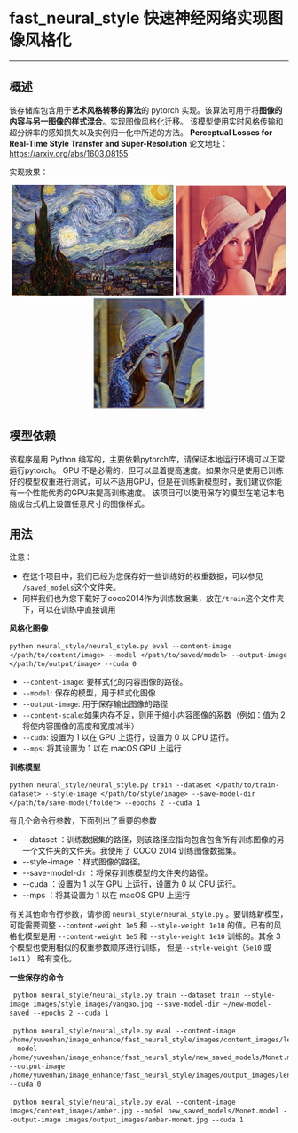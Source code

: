 # fast_neural_style 快速神经网络实现图像风格化
---
## 概述
该存储库包含用于**艺术风格转移的算法**的 pytorch 实现。该算法可用于将**图像的内容与另一图像的样式混合**。实现图像风格化迁移。
该模型使用实时风格传输和超分辨率的感知损失以及实例归一化中所述的方法。
**Perceptual Losses for Real-Time Style Transfer and Super-Resolution**  论文地址：https://arxiv.org/abs/1603.08155

实现效果：
<p align="center">
    <img src="images/style_images/van Gogh.jpg" height="200px">
    <img src="images/content_images/lenna.png" height="200px">
    <img src="images/output_images/lenna.jpg" height="200px">
</p>

## 模型依赖
该程序是用 Python 编写的，主要依赖pytorch库，请保证本地运行环境可以正常运行pytorch。
GPU 不是必需的，但可以显着提高速度。如果你只是使用已训练好的模型权重进行测试，可以不适用GPU，但是在训练新模型时，我们建议你能有一个性能优秀的GPU来提高训练速度。
该项目可以使用保存的模型在笔记本电脑或台式机上设置任意尺寸的图像样式。

## 用法
注意：
* 在这个项目中，我们已经为您保存好一些训练好的权重数据，可以参见 ```/saved_models```这个文件夹。
* 同样我们也为您下载好了coco2014作为训练数据集，放在```/train```这个文件夹下，可以在训练中直接调用

**风格化图像**
```shell
python neural_style/neural_style.py eval --content-image </path/to/content/image> --model </path/to/saved/model> --output-image </path/to/output/image> --cuda 0
```
- `--content-image`: 要样式化的内容图像的路径。
- `--model`: 保存的模型，用于样式化图像
- `--output-image`: 用于保存输出图像的路径
- `--content-scale`:如果内存不足，则用于缩小内容图像的系数（例如：值为 2 将使内容图像的高度和宽度减半）
- `--cuda`: 设置为 1 以在 GPU 上运行，设置为 0 以 CPU 运行。
- `--mps`: 将其设置为 1 以在 macOS GPU 上运行

**训练模型**
```shell
python neural_style/neural_style.py train --dataset </path/to/train-dataset> --style-image </path/to/style/image> --save-model-dir </path/to/save-model/folder> --epochs 2 --cuda 1
```
有几个命令行参数，下面列出了重要的参数
* --dataset ：训练数据集的路径，则该路径应指向包含包含所有训练图像的另一个文件夹的文件夹。我使用了 COCO 2014 训练图像数据集。
* --style-image ：样式图像的路径。
* --save-model-dir ：将保存训练模型的文件夹的路径。
* --cuda ：设置为 1 以在 GPU 上运行，设置为 0 以 CPU 运行。
* --mps ：将其设置为 1 以在 macOS GPU 上运行

有关其他命令行参数，请参阅 `neural_style/neural_style.py` 。要训练新模型，可能需要调整 `--content-weight 1e5` 和 `--style-weight 1e10` 的值。已有的风格化模型是用 `--content-weight 1e5` 和 `--style-weight 1e10` 训练的。其余 3 个模型也使用相似的权重参数顺序进行训练， 但是`--style-weight`（`5e10` 或 `1e11` ） 略有变化。


**一些保存的命令**
```shell
 python neural_style/neural_style.py train --dataset train --style-image images/style_images/vangao.jpg --save-model-dir ~/new-model-saved --epochs 2 --cuda 1

 python neural_style/neural_style.py eval --content-image /home/yuwenhan/image_enhance/fast_neural_style/images/content_images/lenna.png --model /home/yuwenhan/image_enhance/fast_neural_style/new_saved_models/Monet.model --output-image /home/yuwenhan/image_enhance/fast_neural_style/images/output_images/lenna.jpg --cuda 0

 python neural_style/neural_style.py eval --content-image images/content_images/amber.jpg --model new_saved_models/Monet.model --output-image images/output_images/amber-monet.jpg --cuda 1
 ``` 
